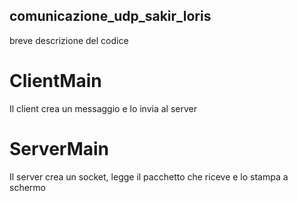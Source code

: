 ## comunicazione_udp_sakir_loris

breve descrizione del codice

# ClientMain
Il client crea un messaggio e lo invia al server


# ServerMain

Il server crea un socket, legge il pacchetto che riceve e lo stampa a schermo